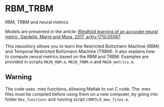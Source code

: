 # RBM_TRBM
RBM, TRBM and neural metrics

Models are presented in the article:  [Blindfold learning of an accurate neural metric, Gardella, Marre and Mora, 2017, arXiv:1710.05067](https://arxiv.org/abs/1710.05067#).

This repository allows you to learn the Restricted Boltzmann Machine (RBM) and Temporal Restricted Boltzmann Machine (TRBM).
It also explains how to compute neural metrics based on the RBM and TRBM.
Examples are provided in scripts `MAIN_RBM.m`, `MAIN_TRBM.m` and `MAIN_metrics.m`.

## Warning
The code uses .mex functions, allowing Matlab to run C code. The .mex files must be compiled before using them on
 a new computer, by going into folder `Mex_functions` and running script `COMPILE_mex_files.m`.
